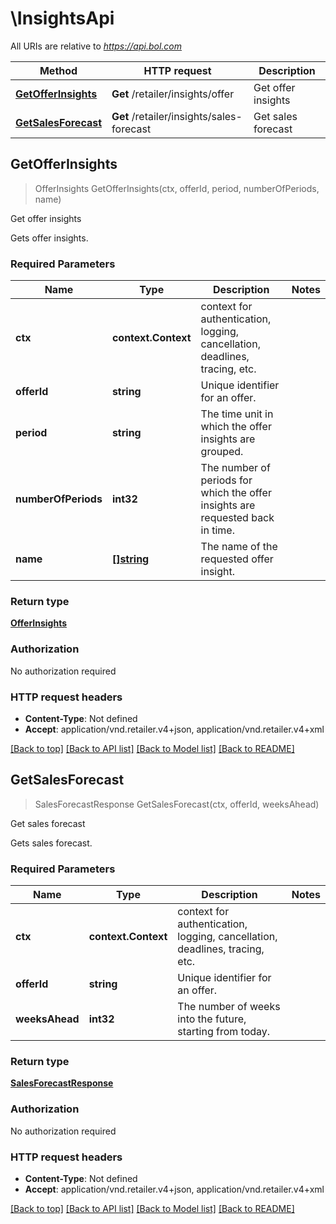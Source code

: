 # \InsightsApi

All URIs are relative to *https://api.bol.com*

Method | HTTP request | Description
------------- | ------------- | -------------
[**GetOfferInsights**](InsightsApi.md#GetOfferInsights) | **Get** /retailer/insights/offer | Get offer insights
[**GetSalesForecast**](InsightsApi.md#GetSalesForecast) | **Get** /retailer/insights/sales-forecast | Get sales forecast



## GetOfferInsights

> OfferInsights GetOfferInsights(ctx, offerId, period, numberOfPeriods, name)

Get offer insights

Gets offer insights.

### Required Parameters


Name | Type | Description  | Notes
------------- | ------------- | ------------- | -------------
**ctx** | **context.Context** | context for authentication, logging, cancellation, deadlines, tracing, etc.
**offerId** | **string**| Unique identifier for an offer. | 
**period** | **string**| The time unit in which the offer insights are grouped. | 
**numberOfPeriods** | **int32**| The number of periods for which the offer insights are requested back in time. | 
**name** | [**[]string**](string.md)| The name of the requested offer insight. | 

### Return type

[**OfferInsights**](OfferInsights.md)

### Authorization

No authorization required

### HTTP request headers

- **Content-Type**: Not defined
- **Accept**: application/vnd.retailer.v4+json, application/vnd.retailer.v4+xml

[[Back to top]](#) [[Back to API list]](../README.md#documentation-for-api-endpoints)
[[Back to Model list]](../README.md#documentation-for-models)
[[Back to README]](../README.md)


## GetSalesForecast

> SalesForecastResponse GetSalesForecast(ctx, offerId, weeksAhead)

Get sales forecast

Gets sales forecast.

### Required Parameters


Name | Type | Description  | Notes
------------- | ------------- | ------------- | -------------
**ctx** | **context.Context** | context for authentication, logging, cancellation, deadlines, tracing, etc.
**offerId** | **string**| Unique identifier for an offer. | 
**weeksAhead** | **int32**| The number of weeks into the future, starting from today. | 

### Return type

[**SalesForecastResponse**](SalesForecastResponse.md)

### Authorization

No authorization required

### HTTP request headers

- **Content-Type**: Not defined
- **Accept**: application/vnd.retailer.v4+json, application/vnd.retailer.v4+xml

[[Back to top]](#) [[Back to API list]](../README.md#documentation-for-api-endpoints)
[[Back to Model list]](../README.md#documentation-for-models)
[[Back to README]](../README.md)

